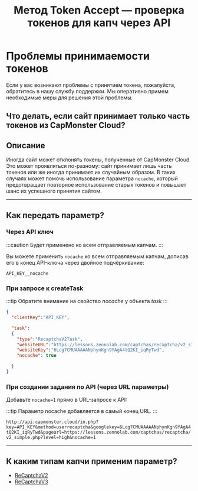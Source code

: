 ﻿---
sidebar_position: 7
sidebar_label: Проблемы принимаемости токенов
title: "Метод Token Accept — проверка токенов для капч через API"
description: "Узнайте, как использовать метод Token Accept в API Capmonster Cloud для проверки валидности токенов капч. Подробное описание параметров и примеров."
---

# Проблемы принимаемости токенов

Если у вас возникают проблемы с принятием токена, пожалуйста, обратитесь в нашу службу поддержки. Мы оперативно примем необходимые меры для решения этой проблемы.

## Что делать, если сайт принимает только часть токенов из CapMonster Cloud?

## Описание

Иногда сайт может отклонять токены, полученные от CapMonster Cloud. Это может проявляться по-разному: сайт принимает лишь часть токенов или же иногда принимает их случайным образом. В таких случаях может помочь использование параметра `nocache`, который предотвращает повторное использование старых токенов и повышает шанс их успешного принятия сайтом.

---

## Как передать параметр?

### Через API ключ

:::caution
Будет применено ко всем отправляемым капчам.
:::

Вы можете применить `nocache` ко всем отправляемым капчам, дописав его в конец API-ключа через двойное подчёркивание:

`API_KEY__nocache`

### При запросе к createTask

:::tip
Обратите внимание на свойство *nocache* у объекта *task*
:::

```json
{
  "clientKey":"API_KEY",

  "task": 
  {
    "type":"RecaptchaV2Task",
    "websiteURL":"https://lessons.zennolab.com/captchas/recaptcha/v2_simple.php?level=high",
    "websiteKey":"6Lcg7CMUAAAAANphynKgn9YAgA4tQ2KI_iqRyTwd",
    "nocache": true

  }
}
```

### При создании задания по API (через URL параметры)

Добавьте `nocache=1` прямо в URL-запросе к API:

:::tip
Параметр nocache добавляется в самый конец URL.
:::

`http://api.capmonster.cloud/in.php?key=API_KEY&method=userrecaptcha&googlekey=6Lcg7CMUAAAAANphynKgn9YAgA4tQ2KI_iqRyTwd&pageurl=https://lessons.zennolab.com/captchas/recaptcha/v2_simple.php?level=high&nocache=1`

---

## К каким типам капчи применим параметр?

- [ReCaptchaV2](../captchas/no-captcha-task.mdx)
- [ReCaptchaV3](../captchas/recaptcha-v3-task.mdx)
<!-- - HCaptcha --> 